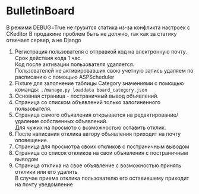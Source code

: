 # BulletinBoard

В режими DEBUG=True не грузится статика из-за конфликта настроек с CKeditor 
В продакине проблем быть не должно, так как за статику отвечает сервер, а не Django 

1. Регистрация пользователя с отправкой код на электронную почту. \
Cрок действия кода 1 час. \
Код после активации пользователя удаляется. \
Пользователей не активировавших свою учетную запись удаляем по расписанию c помощью ASPScheduler
2. Fixture для заполнение таблицы Category значениями с помощью команды: ```./manage.py loaddata board_category.json```
3. Основная страница - постраничный вывод объявлений. 
4. Страница со списком объявлений только залогиненного пользователя.
4. Страница самого объявления открывается на редактирование/удаление собственных объявлений. \
Для чужих на просмотр с возможностью оставить отклик.
5. После написания отклика автору объявления приходит на почту оповещение.
6. Страница для просмотра своих откликов с постраничным выводом
7. Страница со список откликов на свои объявления с постраничным выводом
8. Страница отклика на свое объявление с возможностью принять отклики или его удалить \
В случае приема отклика пользователю его оставившему приходит на почту уведомление